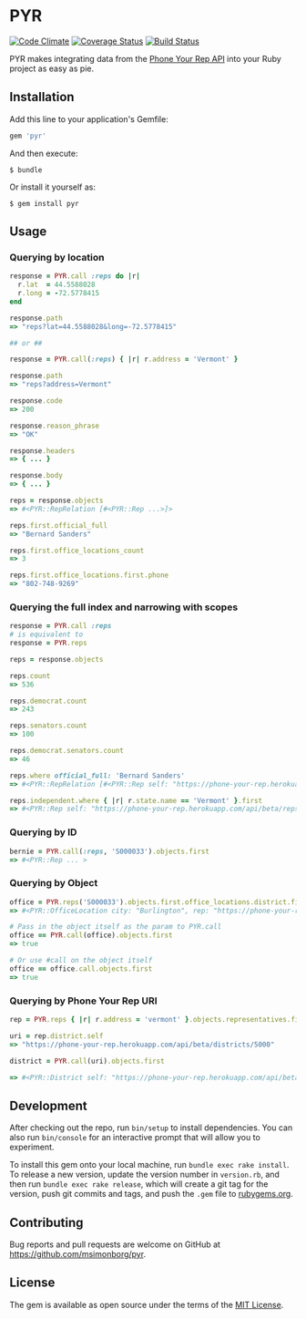 # PYR
[![Code Climate](https://codeclimate.com/github/msimonborg/pyr/badges/gpa.svg)](https://codeclimate.com/github/msimonborg/pyr)
[![Coverage Status](https://coveralls.io/repos/github/msimonborg/pyr/badge.svg?branch=master)](https://coveralls.io/github/msimonborg/pyr?branch=master)
[![Build Status](https://travis-ci.org/msimonborg/pyr.svg?branch=master)](https://travis-ci.org/msimonborg/pyr)

PYR makes integrating data from the [Phone Your Rep API](https://www.github.com/phoneyourrep/phone-your-rep-api) into your Ruby project as easy as pie.

## Installation

Add this line to your application's Gemfile:

```ruby
gem 'pyr'
```

And then execute:

    $ bundle

Or install it yourself as:

    $ gem install pyr

## Usage

### Querying by location
```ruby
response = PYR.call :reps do |r|
  r.lat  = 44.5588028
  r.long = -72.5778415
end

response.path
=> "reps?lat=44.5588028&long=-72.5778415"

## or ##

response = PYR.call(:reps) { |r| r.address = 'Vermont' }

response.path
=> "reps?address=Vermont"

response.code
=> 200

response.reason_phrase
=> "OK"

response.headers
=> { ... }

response.body
=> { ... }

reps = response.objects
=> #<PYR::RepRelation [#<PYR::Rep ...>]>

reps.first.official_full
=> "Bernard Sanders"

reps.first.office_locations_count
=> 3

reps.first.office_locations.first.phone
=> "802-748-9269"
```

### Querying the full index and narrowing with scopes
```ruby
response = PYR.call :reps
# is equivalent to
response = PYR.reps

reps = response.objects

reps.count
=> 536

reps.democrat.count
=> 243

reps.senators.count
=> 100

reps.democrat.senators.count
=> 46

reps.where official_full: 'Bernard Sanders'
=> #<PYR::RepRelation [#<PYR::Rep self: "https://phone-your-rep.herokuapp.com/api/beta/reps/S000033", state: #<PYR::State:0x007fdb11d42580>, district: nil, active: true, bioguide_id: "S000033", official_full: "Bernard Sanders", role: "United States Senator", party: "Independent", senate_class: "01", last: "Sanders", first: "Bernard", middle: nil, nickname: "Bernie", suffix: nil, contact_form: "http://www.sanders.senate.gov/contact/", url: "https://www.sanders.senate.gov", photo: "https://phoneyourrep.github.io/images/congress/450x550/S000033.jpg", twitter: "SenSanders", facebook: "senatorsanders", youtube: "senatorsanders", instagram: nil, googleplus: nil, twitter_id: "29442313", facebook_id: nil, youtube_id: "UCD_DaKNac0Ta-2PeHuoQ1uA", instagram_id: nil, office_locations_count: 3>]>

reps.independent.where { |r| r.state.name == 'Vermont' }.first
=> #<PYR::Rep self: "https://phone-your-rep.herokuapp.com/api/beta/reps/S000033", state: #<PYR::State:0x007fdb11d42580>, district: nil, active: true, bioguide_id: "S000033", official_full: "Bernard Sanders", role: "United States Senator", party: "Independent", senate_class: "01", last: "Sanders", first: "Bernard", middle: nil, nickname: "Bernie", suffix: nil, contact_form: "http://www.sanders.senate.gov/contact/", url: "https://www.sanders.senate.gov", photo: "https://phoneyourrep.github.io/images/congress/450x550/S000033.jpg", twitter: "SenSanders", facebook: "senatorsanders", youtube: "senatorsanders", instagram: nil, googleplus: nil, twitter_id: "29442313", facebook_id: nil, youtube_id: "UCD_DaKNac0Ta-2PeHuoQ1uA", instagram_id: nil, office_locations_count: 3>
```

### Querying by ID
```ruby
bernie = PYR.call(:reps, 'S000033').objects.first
=> #<PYR::Rep ... >
```

### Querying by Object
```ruby
office = PYR.reps('S000033').objects.first.office_locations.district.first
=> #<PYR::OfficeLocation city: "Burlington", rep: "https://phone-your-rep.herokuapp.com/api/beta/reps/S000033", active: true, office_id: "S000033-burlington", bioguide_id: "S000033", office_type: "district", distance: nil, building: "", address: "1 Church St.", suite: "3rd Floor", city: "Burlington", state: "VT", zip: "05401", phone: "802-862-0697", fax: "802-860-6370", hours: "", latitude: 44.4802081, longitude: -73.2130702, v_card_link: "https://phone-your-rep.herokuapp.com/v_cards/S000033-burlington", downloads: 14, qr_code_link: "https://s3.amazonaws.com/phone-your-rep-images/S000033_burlington.png">

# Pass in the object itself as the param to PYR.call
office == PYR.call(office).objects.first
=> true

# Or use #call on the object itself
office == office.call.objects.first
=> true
```

### Querying by Phone Your Rep URI
```ruby
rep = PYR.reps { |r| r.address = 'vermont' }.objects.representatives.first

uri = rep.district.self
=> "https://phone-your-rep.herokuapp.com/api/beta/districts/5000"

district = PYR.call(uri).objects.first

=> #<PYR::District self: "https://phone-your-rep.herokuapp.com/api/beta/districts/5000", full_code: "5000", code: "00", state_code: "50">
```

## Development

After checking out the repo, run `bin/setup` to install dependencies. You can also run `bin/console` for an interactive prompt that will allow you to experiment.

To install this gem onto your local machine, run `bundle exec rake install`. To release a new version, update the version number in `version.rb`, and then run `bundle exec rake release`, which will create a git tag for the version, push git commits and tags, and push the `.gem` file to [rubygems.org](https://rubygems.org).

## Contributing

Bug reports and pull requests are welcome on GitHub at https://github.com/msimonborg/pyr.


## License

The gem is available as open source under the terms of the [MIT License](http://opensource.org/licenses/MIT).
